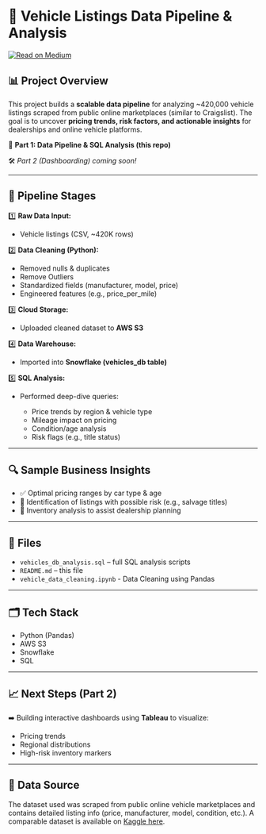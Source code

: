 # 🚗 Vehicle Listings Data Pipeline & Analysis
[![Read on Medium](https://img.shields.io/badge/Read_on-Medium-green?logo=medium)]([https://medium.com/your-article-link](https://medium.com/@masaliasaiyam09/driving-data-how-i-built-an-end-to-end-vehicle-analytics-pipeline-with-snowflake-s3-sql-d42e3ff04275))

## 📊 **Project Overview**

This project builds a **scalable data pipeline** for analyzing \~420,000 vehicle listings scraped from public online marketplaces (similar to Craigslist). The goal is to uncover **pricing trends, risk factors, and actionable insights** for dealerships and online vehicle platforms.

🔗 **Part 1: Data Pipeline & SQL Analysis (this repo)**

🛠️ *Part 2 (Dashboarding) coming soon!*

---

## 🔄 **Pipeline Stages**

1️⃣ **Raw Data Input:**

* Vehicle listings (CSV, \~420K rows)

2️⃣ **Data Cleaning (Python):**

* Removed nulls & duplicates
* Remove Outliers
* Standardized fields (manufacturer, model, price)
* Engineered features (e.g., price\_per\_mile)

3️⃣ **Cloud Storage:**

* Uploaded cleaned dataset to **AWS S3**

4️⃣ **Data Warehouse:**

* Imported into **Snowflake (vehicles\_db table)**

5️⃣ **SQL Analysis:**

* Performed deep-dive queries:

  * Price trends by region & vehicle type
  * Mileage impact on pricing
  * Condition/age analysis
  * Risk flags (e.g., title status)

---

## 🔍 **Sample Business Insights**

* ✅ Optimal pricing ranges by car type & age
* 🚩 Identification of listings with possible risk (e.g., salvage titles)
* 🚗 Inventory analysis to assist dealership planning

---

## 📁 **Files**

* `vehicles_db_analysis.sql` – full SQL analysis scripts
* `README.md` – this file
* `vehicle_data_cleaning.ipynb` - Data Cleaning using Pandas

---

## 🗂️ **Tech Stack**

* Python (Pandas)
* AWS S3
* Snowflake
* SQL

---

## 📈 **Next Steps (Part 2)**

➡️ Building interactive dashboards using **Tableau** to visualize:

* Pricing trends
* Regional distributions
* High-risk inventory markers

---

## 📜 **Data Source**

The dataset used was scraped from public online vehicle marketplaces and contains detailed listing info (price, manufacturer, model, condition, etc.). A comparable dataset is available on [Kaggle here](https://www.kaggle.com/datasets/austinreese/craigslist-carstrucks-data).
